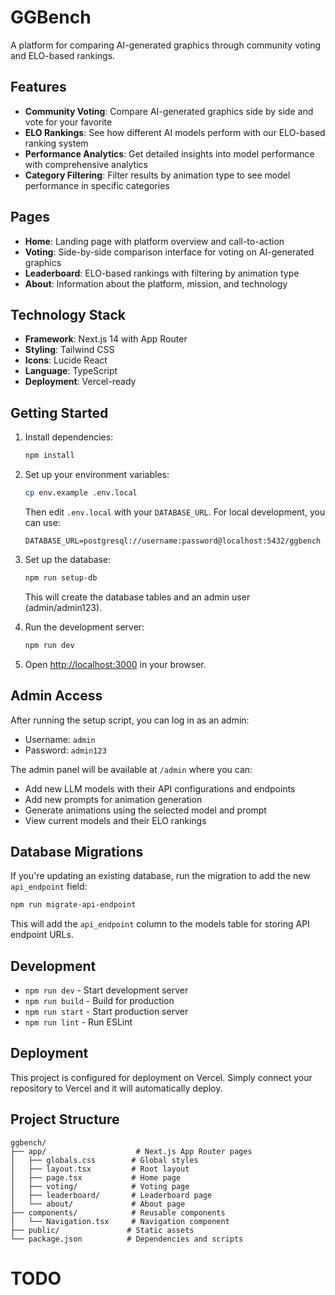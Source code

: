 # GGBench

A platform for comparing AI-generated graphics through community voting and ELO-based rankings.

## Features

- **Community Voting**: Compare AI-generated graphics side by side and vote for your favorite
- **ELO Rankings**: See how different AI models perform with our ELO-based ranking system
- **Performance Analytics**: Get detailed insights into model performance with comprehensive analytics
- **Category Filtering**: Filter results by animation type to see model performance in specific categories

## Pages

- **Home**: Landing page with platform overview and call-to-action
- **Voting**: Side-by-side comparison interface for voting on AI-generated graphics
- **Leaderboard**: ELO-based rankings with filtering by animation type
- **About**: Information about the platform, mission, and technology

## Technology Stack

- **Framework**: Next.js 14 with App Router
- **Styling**: Tailwind CSS
- **Icons**: Lucide React
- **Language**: TypeScript
- **Deployment**: Vercel-ready

## Getting Started

1. Install dependencies:
   ```bash
   npm install
   ```

2. Set up your environment variables:
   ```bash
   cp env.example .env.local
   ```
   Then edit `.env.local` with your `DATABASE_URL`. For local development, you can use:
   ```
   DATABASE_URL=postgresql://username:password@localhost:5432/ggbench
   ```

3. Set up the database:
   ```bash
   npm run setup-db
   ```
   This will create the database tables and an admin user (admin/admin123).

4. Run the development server:
   ```bash
   npm run dev
   ```

5. Open [http://localhost:3000](http://localhost:3000) in your browser.

## Admin Access

After running the setup script, you can log in as an admin:
- Username: `admin`
- Password: `admin123`

The admin panel will be available at `/admin` where you can:
- Add new LLM models with their API configurations and endpoints
- Add new prompts for animation generation
- Generate animations using the selected model and prompt
- View current models and their ELO rankings

## Database Migrations

If you're updating an existing database, run the migration to add the new `api_endpoint` field:

```bash
npm run migrate-api-endpoint
```

This will add the `api_endpoint` column to the models table for storing API endpoint URLs.

## Development

- `npm run dev` - Start development server
- `npm run build` - Build for production
- `npm run start` - Start production server
- `npm run lint` - Run ESLint

## Deployment

This project is configured for deployment on Vercel. Simply connect your repository to Vercel and it will automatically deploy.

## Project Structure

```
ggbench/
├── app/                    # Next.js App Router pages
│   ├── globals.css        # Global styles
│   ├── layout.tsx         # Root layout
│   ├── page.tsx           # Home page
│   ├── voting/            # Voting page
│   ├── leaderboard/       # Leaderboard page
│   └── about/             # About page
├── components/            # Reusable components
│   └── Navigation.tsx     # Navigation component
├── public/               # Static assets
└── package.json          # Dependencies and scripts
```

# TODO
